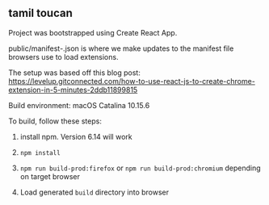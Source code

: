 ## tamil toucan

Project was bootstrapped using Create React App.

public/manifest-<browser-type>.json is where we make updates to the manifest file browsers use to load extensions.

The setup was based off this blog post: https://levelup.gitconnected.com/how-to-use-react-js-to-create-chrome-extension-in-5-minutes-2ddb11899815


Build environment: macOS Catalina 10.15.6

To build, follow these steps:

1. install npm. Version 6.14 will work

2. `npm install`

3. `npm run build-prod:firefox` or `npm run build-prod:chromium` depending on target browser

4. Load generated `build` directory into browser


